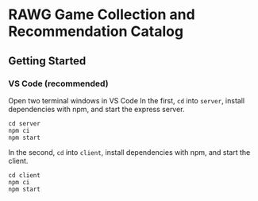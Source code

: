 # RAWG Game Collection and Recommendation Catalog

## Getting Started

### VS Code (recommended)

Open two terminal windows in VS Code
In the first, `cd` into `server`, install dependencies with npm, and start the express server.

```
cd server
npm ci
npm start
```

In the second, `cd` into `client`, install dependencies with npm, and start the client.

```
cd client
npm ci
npm start
```
